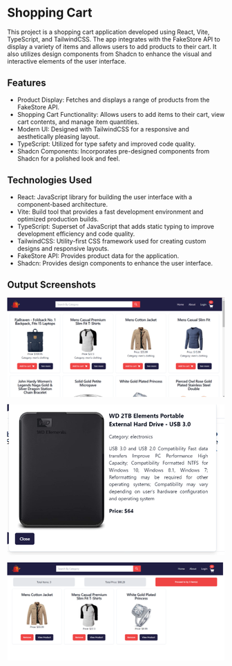 
# Shopping Cart
This project is a shopping cart application developed using React, Vite, TypeScript, and TailwindCSS. The app integrates with the FakeStore API to display a variety of items and allows users to add products to their cart. It also utilizes design components from Shadcn to enhance the visual and interactive elements of the user interface.

## Features
* Product Display: Fetches and displays a range of products from the FakeStore API.
* Shopping Cart Functionality: Allows users to add items to their cart, view cart contents, and manage item quantities.
* Modern UI: Designed with TailwindCSS for a responsive and aesthetically pleasing layout.
* TypeScript: Utilized for type safety and improved code quality.
* Shadcn Components: Incorporates pre-designed components from Shadcn for a polished look and feel.
## Technologies Used
* React: JavaScript library for building the user interface with a component-based architecture.
* Vite: Build tool that provides a fast development environment and optimized production builds.
* TypeScript: Superset of JavaScript that adds static typing to improve development efficiency and code quality.
* TailwindCSS: Utility-first CSS framework used for creating custom designs and responsive layouts.
* FakeStore API: Provides product data for the application.
* Shadcn: Provides design components to enhance the user interface.
## Output Screenshots
![HomePage](./src/assets/home.png)

![Items](./src/assets/see%20more.png)

![Cart](./src/assets/cart%20items.png)
